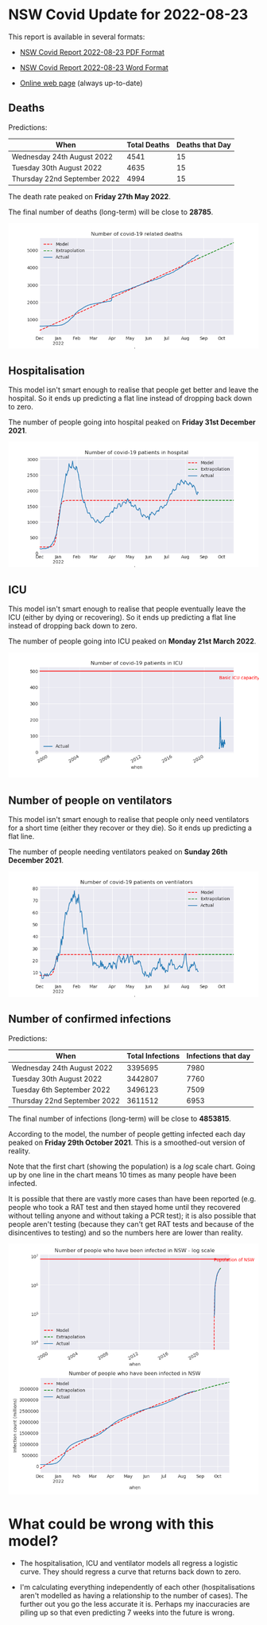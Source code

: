# NSW Covid Update for 2022-08-23

This report is available in several formats:

- [NSW Covid Report 2022-08-23 PDF Format](https://github.com/solresol/yet-another-pandemic-prediction/raw/main/output/2022-08-23/nsw-covid-report-2022-08-23.pdf)

- [NSW Covid Report 2022-08-23 Word Format](https://github.com/solresol/yet-another-pandemic-prediction/raw/main/output/2022-08-23/nsw-covid-report-2022-08-23.docx)

- [Online web page](https://github.com/solresol/yet-another-pandemic-prediction/tree/main/output/README.md) (always up-to-date)

## Deaths

Predictions:

| When | Total Deaths | Deaths that Day |
| ---- | ------------ | --------------- |
| Wednesday 24th August 2022 | 4541 | 15 |
| Tuesday 30th August 2022 | 4635 | 15 |
| Thursday 22nd September 2022 | 4994 | 15 |

The death rate peaked on **Friday 27th May 2022**.

The final number of deaths (long-term) will
be close to **28785**.

![](2022-08-23/deaths.png)



## Hospitalisation

This model isn't smart enough to realise that people get better and leave the hospital.
So it ends up predicting a flat line instead of dropping back down to zero.

The number of people going into hospital peaked on **Friday 31st December 2021**.

![](2022-08-23/hospitalisation.png)

## ICU

This model isn't smart enough to realise that people eventually leave the ICU
(either by dying or recovering).
So it ends up predicting a flat line instead of dropping back down to zero.

The number of people going into ICU peaked on **Monday 21st March 2022**.

![](2022-08-23/icu.png)

## Number of people on ventilators

This model isn't smart enough to realise that people only need ventilators for
a short time (either they recover or they die). So it ends up predicting a flat line.

The number of people needing ventilators peaked on **Sunday 26th December 2021**.

![](2022-08-23/ventilators.png)

## Number of confirmed infections

Predictions:

| When | Total Infections | Infections that day |
| ---- | ------------ | --------------- |
| Wednesday 24th August 2022 | 3395695 | 7980 |
| Tuesday 30th August 2022 | 3442807 | 7760 |
| Tuesday 6th September 2022 | 3496123 | 7509 |
| Thursday 22nd September 2022 | 3611512 | 6953 |

The final number of infections (long-term) will
be close to **4853815**.


According to the model, the number of people getting infected each day peaked on **Friday 29th October 2021**. This is a smoothed-out version of reality.

Note that the first chart (showing the population) is a *log* scale chart. Going up by one line in the chart means 10 times as many people have been infected. 

It is possible that there are vastly more cases than have been
reported (e.g. people who took a RAT test and then stayed home until
they recovered without telling anyone and without taking a PCR test);
it is also possible that people aren't testing (because they can't get
RAT tests and because of the disincentives to testing) and so the
numbers here are lower than reality.


![](2022-08-23/infection.png)



# What could be wrong with this model?

- The hospitalisation, ICU and ventilator models all regress a logistic curve. They
should regress a curve that returns back down to zero.

- I'm calculating everything independently of each other (hospitalisations aren't modelled as having a relationship to the number of cases). The further out you go the less accurate it is. Perhaps my inaccuracies are piling up so that even predicting 7 weeks into the future is wrong.

